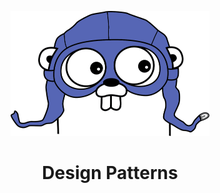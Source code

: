 <p align="center">
  <img src="/gopher.png" height="200">
  <h1 align="center">
    Design Patterns
    <br>
  </h1>
</p>






